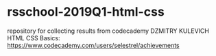 # rsschool-2019Q1-html-css
repository for collecting results from codecademy
DZMITRY KULEVICH
HTML CSS Basics: https://www.codecademy.com/users/selestrel/achievements
